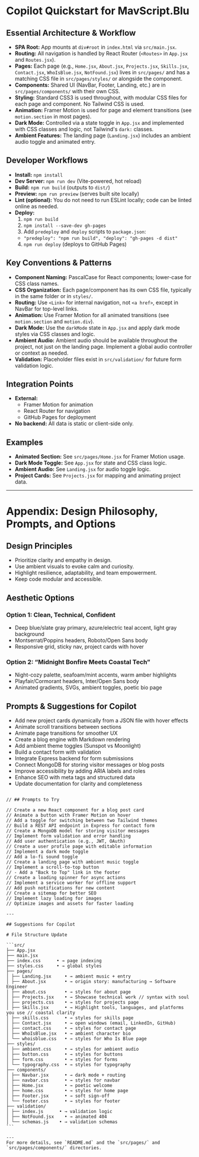 <!-- @format -->

# Copilot Quickstart for MavScript.Blu

## Essential Architecture & Workflow

- **SPA Root:** App mounts at `div#root` in `index.html` via `src/main.jsx`.
- **Routing:** All navigation is handled by React Router (`<Routes>` in `App.jsx` and `Routes.jsx`).
- **Pages:** Each page (e.g., `Home.jsx`, `About.jsx`, `Projects.jsx`, `Skills.jsx`, `Contact.jsx`, `WhoIsBlue.jsx`, `NotFound.jsx`) lives in `src/pages/` and has a matching CSS file in `src/pages/styles/` or alongside the component.
- **Components:** Shared UI (NavBar, Footer, Landing, etc.) are in `src/pages/components/` with their own CSS.
- **Styling:** Standard CSS3 is used throughout, with modular CSS files for each page and component. No Tailwind CSS is used.
- **Animation:** Framer Motion is used for page and element transitions (see `motion.section` in most pages).
- **Dark Mode:** Controlled via a state toggle in `App.jsx` and implemented with CSS classes and logic, not Tailwind's `dark:` classes.
- **Ambient Features:** The landing page (`Landing.jsx`) includes an ambient audio toggle and animated entry.

## Developer Workflows

- **Install:** `npm install`
- **Dev Server:** `npm run dev` (Vite-powered, hot reload)
- **Build:** `npm run build` (outputs to `dist/`)
- **Preview:** `npm run preview` (serves built site locally)
- **Lint (optional):** You do not need to run ESLint locally; code can be linted online as needed.
- **Deploy:**
  1. `npm run build`
  2. `npm install --save-dev gh-pages`
  3. Add `predeploy` and `deploy` scripts to `package.json`:
  - `"predeploy": "npm run build", "deploy": "gh-pages -d dist"`
  4. `npm run deploy` (deploys to GitHub Pages)

## Key Conventions & Patterns

- **Component Naming:** PascalCase for React components; lower-case for CSS class names.
- **CSS Organization:** Each page/component has its own CSS file, typically in the same folder or in `styles/`.
- **Routing:** Use `<Link>` for internal navigation, not `<a href>`, except in NavBar for top-level links.
- **Animation:** Use Framer Motion for all animated transitions (see `motion.section` and `motion.div`).
- **Dark Mode:** Use the `darkMode` state in `App.jsx` and apply dark mode styles via CSS classes and logic.
- **Ambient Audio:** Ambient audio should be available throughout the project, not just on the landing page. Implement a global audio controller or context as needed.
- **Validation:** Placeholder files exist in `src/validation/` for future form validation logic.

## Integration Points

- **External:**
  - Framer Motion for animation
  - React Router for navigation
  - GitHub Pages for deployment
- **No backend:** All data is static or client-side only.

## Examples

- **Animated Section:** See `src/pages/Home.jsx` for Framer Motion usage.
- **Dark Mode Toggle:** See `App.jsx` for state and CSS class logic.
- **Ambient Audio:** See `Landing.jsx` for audio toggle logic.
- **Project Cards:** See `Projects.jsx` for mapping and animating project data.

---

# Appendix: Design Philosophy, Prompts, and Options

## Design Principles

- Prioritize clarity and empathy in design.
- Use ambient visuals to evoke calm and curiosity.
- Highlight resilience, adaptability, and team empowerment.
- Keep code modular and accessible.

## Aesthetic Options

### Option 1: Clean, Technical, Confident

- Deep blue/slate gray primary, azure/electric teal accent, light gray background
- Montserrat/Poppins headers, Roboto/Open Sans body
- Responsive grid, sticky nav, project cards with hover

### Option 2: “Midnight Bonfire Meets Coastal Tech”

- Night-cozy palette, seafoam/mint accents, warm amber highlights
- Playfair/Cormorant headers, Inter/Open Sans body
- Animated gradients, SVGs, ambient toggles, poetic bio page

## Prompts & Suggestions for Copilot

- Add new project cards dynamically from a JSON file with hover effects
- Animate scroll transitions between sections
- Animate page transitions for smoother UX
- Create a blog engine with Markdown rendering
- Add ambient theme toggles (Sunspot vs Moonlight)
- Build a contact form with validation
- Integrate Express backend for form submissions
- Connect MongoDB for storing visitor messages or blog posts
- Improve accessibility by adding ARIA labels and roles
- Enhance SEO with meta tags and structured data
- Update documentation for clarity and completeness

````

// ## Prompts to Try

// Create a new React component for a blog post card
// Animate a button with Framer Motion on hover
// Add a toggle for switching between two Tailwind themes
// Build a REST API endpoint in Express for contact form
// Create a MongoDB model for storing visitor messages
// Implement form validation and error handling
// Add user authentication (e.g., JWT, OAuth)
// Create a user profile page with editable information
// Implement a dark mode toggle
// Add a lo-fi sound toggle
// Create a landing page with ambient music toggle
// Implement a scroll-to-top button
// - Add a "Back to Top" link in the footer
// Create a loading spinner for async actions
// Implement a service worker for offline support
// Add push notifications for new content
// Create a sitemap for better SEO
// Implement lazy loading for images
// Optimize images and assets for faster loading

---

## Suggestions for Copilot

# File Structure Update

```src/
├── App.jsx
├── main.jsx
├── index.css      • → page indexing
├── styles.css     • → global styles
├── pages/
│ ├── Landing.jsx     • → ambient music + entry
│ ├── About.jsx       • → origin story: manufacturing → Software Engineer
│ ├── about.css       • → styles for about page
│ ├── Projects.jsx    • → Showcase technical work // syntax with soul
│ ├── projects.css    • → styles for projects page
│ ├── Skills.jsx      • → Highlight tools, languages, and platforms you use // coastal clarity
│ ├── skills.css      • → styles for skills page
│ ├── Contact.jsx     • → open windows (email, LinkedIn, GitHub)
│ ├── contact.css     • → styles for contact page
│ ├── WhoIsBlue.jsx   • → ambient character bio
│ └── whoisblue.css   • → styles for Who Is Blue page
├── styles/
│ ├── ambient.css     • → styles for ambient audio
│ ├── button.css      • → styles for buttons
│ ├── form.css        • → styles for forms
│ └── typography.css  • → styles for typography
├── components/
│ ├── Navbar.jsx      • → dark mode + routing
│ ├── navbar.css      • → styles for navbar
│ ├── Home.jsx        • → poetic welcome
│ ├── home.css        • → styles for home page
│ ├── Footer.jsx      • → soft sign-off
│ └── footer.css      • → styles for footer
├── validation/
│ ├── index.js      • → validation logic
│ ├── NotFound.jsx    • → animated 404
│ └── schemas.js    • → validation schemas
```

---
For more details, see `README.md` and the `src/pages/` and `src/pages/components/` directories.
````
